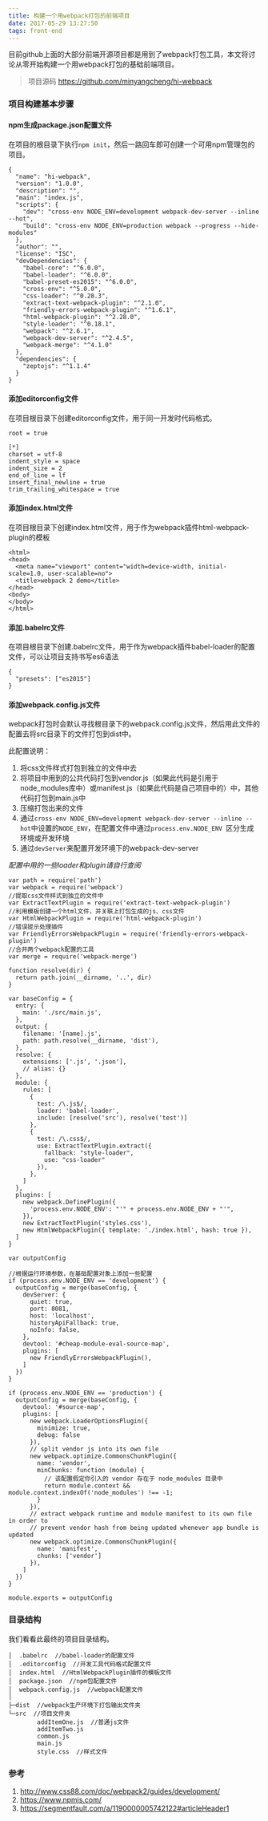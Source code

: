 ```yaml
---
title: 构建一个用webpack打包的前端项目
date: 2017-05-29 13:27:50
tags: front-end
---
```

目前github上面的大部分前端开源项目都是用到了webpack打包工具，本文将讨论从零开始构建一个用webpack打包的基础前端项目。

 > 项目源码 <https://github.com/minyangcheng/hi-webpack>

<!-- more -->

### 项目构建基本步骤

#### npm生成package.json配置文件

在项目的根目录下执行`npm init`，然后一路回车即可创建一个可用npm管理包的项目。

```
{
  "name": "hi-webpack",
  "version": "1.0.0",
  "description": "",
  "main": "index.js",
  "scripts": {
    "dev": "cross-env NODE_ENV=development webpack-dev-server --inline --hot",
    "build": "cross-env NODE_ENV=production webpack --progress --hide-modules"
  },
  "author": "",
  "license": "ISC",
  "devDependencies": {
    "babel-core": "^6.0.0",
    "babel-loader": "^6.0.0",
    "babel-preset-es2015": "^6.0.0",
    "cross-env": "^5.0.0",
    "css-loader": "^0.28.3",
    "extract-text-webpack-plugin": "^2.1.0",
    "friendly-errors-webpack-plugin": "^1.6.1",
    "html-webpack-plugin": "^2.28.0",
    "style-loader": "^0.18.1",
    "webpack": "^2.6.1",
    "webpack-dev-server": "^2.4.5",
    "webpack-merge": "^4.1.0"
  },
  "dependencies": {
    "zeptojs": "^1.1.4"
  }
}
```

#### 添加editorconfig文件

在项目根目录下创建editorconfig文件，用于同一开发时代码格式。

```
root = true

[*]
charset = utf-8
indent_style = space
indent_size = 2
end_of_line = lf
insert_final_newline = true
trim_trailing_whitespace = true
```

#### 添加index.html文件

在项目根目录下创建index.html文件，用于作为webpack插件html-webpack-plugin的模板

```
<html>
<head>
  <meta name="viewport" content="width=device-width, initial-scale=1.0, user-scalable=no">
  <title>webpack 2 demo</title>
</head>
<body>
</body>
</html>
```

#### 添加.babelrc文件

在项目根目录下创建.babelrc文件，用于作为webpack插件babel-loader的配置文件，可以让项目支持书写es6语法

```
{
  "presets": ["es2015"]
}
```

#### 添加webpack.config.js文件

webpack打包时会默认寻找根目录下的webpack.config.js文件，然后用此文件的配置去将src目录下的文件打包到dist中。

此配置说明：
1. 将css文件样式打包到独立的文件中去
2. 将项目中用到的公共代码打包到vendor.js（如果此代码是引用于node_modules库中）或manifest.js（如果此代码是自己项目中的）中，其他代码打包到main.js中
3. 压缩打包出来的文件
4. 通过`cross-env NODE_ENV=development webpack-dev-server --inline --hot`中设置的`NODE_ENV`，在配置文件中通过`process.env.NODE_ENV `区分生成环境或开发环境
5. 通过`devServer`来配置开发环境下的webpack-dev-server

*配置中用的一些loader和plugin请自行查阅*

```
var path = require('path')
var webpack = require('webpack')
//提取css文件样式到独立的文件中
var ExtractTextPlugin = require('extract-text-webpack-plugin')
//利用模板创建一个html文件，并关联上打包生成的js、css文件
var HtmlWebpackPlugin = require('html-webpack-plugin')
//错误提示处理插件
var FriendlyErrorsWebpackPlugin = require('friendly-errors-webpack-plugin')
//合并两个webpack配置的工具
var merge = require('webpack-merge')

function resolve(dir) {
  return path.join(__dirname, '..', dir)
}

var baseConfig = {
  entry: {
    main: './src/main.js',
  },
  output: {
    filename: '[name].js',
    path: path.resolve(__dirname, 'dist'),
  },
  resolve: {
    extensions: ['.js', '.json'],
    // alias: {}
  },
  module: {
    rules: [
      {
        test: /\.js$/,
        loader: 'babel-loader',
        include: [resolve('src'), resolve('test')]
      },
      {
        test: /\.css$/,
        use: ExtractTextPlugin.extract({
          fallback: "style-loader",
          use: "css-loader"
        }),
      },
    ]
  },
  plugins: [
    new webpack.DefinePlugin({
      'process.env.NODE_ENV': "'" + process.env.NODE_ENV + "'",
    }),
    new ExtractTextPlugin('styles.css'),
    new HtmlWebpackPlugin({ template: './index.html', hash: true }),
  ]
}

var outputConfig

//根据运行环境参数，在基础配置对象上添加一些配置
if (process.env.NODE_ENV == 'development') {
  outputConfig = merge(baseConfig, {
    devServer: {
      quiet: true,
      port: 8081,
      host: 'localhost',
      historyApiFallback: true,
      noInfo: false,
    },
    devtool: '#cheap-module-eval-source-map',
    plugins: [
      new FriendlyErrorsWebpackPlugin(),
    ]
  })
}

if (process.env.NODE_ENV == 'production') {
  outputConfig = merge(baseConfig, {
    devtool: '#source-map',
    plugins: [
      new webpack.LoaderOptionsPlugin({
        minimize: true,
        debug: false
      }),
      // split vendor js into its own file
      new webpack.optimize.CommonsChunkPlugin({
        name: 'vendor',
        minChunks: function (module) {
          // 该配置假定你引入的 vendor 存在于 node_modules 目录中
          return module.context && module.context.indexOf('node_modules') !== -1;
        }
      }),
      // extract webpack runtime and module manifest to its own file in order to
      // prevent vendor hash from being updated whenever app bundle is updated
      new webpack.optimize.CommonsChunkPlugin({
        name: 'manifest',
        chunks: ['vendor']
      }),
    ]
  })
}

module.exports = outputConfig
```


### 目录结构

我们看看此最终的项目目录结构。

```
│  .babelrc  //babel-loader的配置文件
│  .editorconfig  //开发工具代码格式配置文件
│  index.html  //HtmlWebpackPlugin插件的模板文件
│  package.json  //npm包配置文件
│  webpack.config.js  //webpack配置文件
│
├─dist  //webpack生产环境下打包输出文件夹
└─src  //项目文件夹
        addItemOne.js  //普通js文件
        addItemTwo.js
        common.js
        main.js
        style.css  //样式文件
```

### 参考

1. <http://www.css88.com/doc/webpack2/guides/development/>
2. <https://www.npmjs.com/>
3. <https://segmentfault.com/a/1190000005742122#articleHeader1>